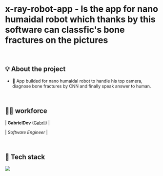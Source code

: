 # x-ray-robot-app - Is the app for nano humaidal robot which thanks by this software can classfic's bone fractures on the pictures

&nbsp;
## 💡 About the project

- 🔨 App builded for nano humaidal robot to handle his top camera, diagnose bone fractures by CNN and finally speak answer to human. 

&nbsp;
## 🙋‍♂️ workforce

| **GabrielDev** ([Gabrli](https://github.com/Gabrli)) |

| *Software Engineer* |

&nbsp;
## 🔨 Tech stack
 <img src="https://skillicons.dev/icons?i=python,fastapi,opencv,tensorflow,urllib" />
